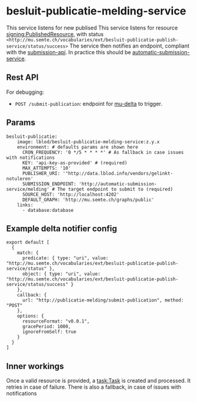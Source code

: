 # besluit-publicatie-melding-service
This service listens for new publised
This service listens for resource [signing:PublishedResource](http://mu.semte.ch/vocabularies/ext/signing/PublishedResource), with status `<http://mu.semte.ch/vocabularies/ext/besluit-publicatie-publish-service/status/success>`
The service then notifies an endpoint, compliant with the [submission-api](https://lblod.github.io/pages-vendors/#/docs/submission-api).
In practice this should be [automatic-submission-service](https://github.com/lblod/automatic-submission-service).

## Rest API
For debugging:
- `POST /submit-publication`: endpoint for [mu-delta](https://github.com/mu-semtech/delta-notifier) to trigger.

## Params
```
besluit-publicatie:
    image: lblod/besluit-publicatie-melding-service:z.y.x
    environment: # defaults params are shown here
      CRON_FREQUENCY: '0 */5 * * * *' # As fallback in case issues with notifications
      KEY: 'api-key-as-provided' # (required)
      MAX_ATTEMPTS: '10'
      PUBLISHER_URI: '"http://data.lblod.info/vendors/gelinkt-notuleren'
      SUBMISSION_ENDPOINT: 'http://automatic-submission-service/melding' # The target endpoint to submit to (required)
      SOURCE_HOST: 'http://localhost:4202'
      DEFAULT_GRAPH: 'http://mu.semte.ch/graphs/public'
    links:
      - database:database
```

## Example delta notifier config
```
export default [
  {
    match: {
      predicate: { type: "uri", value: "http://mu.semte.ch/vocabularies/ext/besluit-publicatie-publish-service/status" },
      object: { type: "uri", value: "http://mu.semte.ch/vocabularies/ext/besluit-publicatie-publish-service/status/success" }
    },
    callback: {
      url: "http://publicatie-melding/submit-publication", method: "POST"
    },
    options: {
      resourceFormat: "v0.0.1",
      gracePeriod: 1000,
      ignoreFromSelf: true
    }
  }
]
```
## Inner workings
Once a valid resource is provided, a [task:Task](http://redpencil.data.gift/vocabularies/tasks/) is created and processed. It retries in case of failure.
There is also a fallback, in case of issues with notifications
